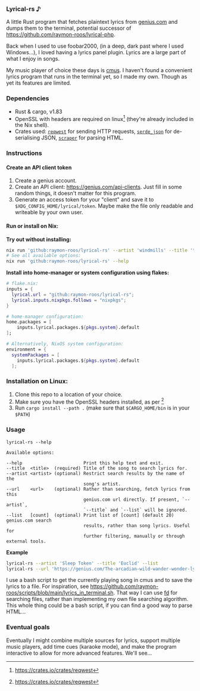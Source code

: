 ### Lyrical-rs ♪

A little Rust program that fetches plaintext lyrics from [genius.com](https://genius.com/)
and dumps them to the terminal, potential successor of
https://github.com/raymon-roos/lyrical-php.

Back when I used to use foobar2000, (in a deep, dark past where I used Windows...),
I loved having a lyrics panel plugin. Lyrics are a large part of what I enjoy in songs.

My music player of choice these days is [cmus](https://cmus.github.io/). I haven't found
a convenient lyrics program that runs in the terminal yet, so I made my own. Though as yet
its features are limited.

### Dependencies

- Rust & cargo, v1.83
- OpenSSL with headers are required on linux[^ssl] (they're already included in the Nix shell).
- Crates used: [`reqwest`](https://crates.io/crates/reqwest) for sending HTTP requests,
  [`serde_json`](https://crates.io/crates/serde_json) for de-serialising JSON,
  [`scraper`](https://crates.io/crates/scraper) for parsing HTML.

[^ssl]: https://crates.io/crates/reqwest

### Instructions

#### Create an API client token

1. Create a genius account.
2. Create an API client: <https://genius.com/api-clients>. Just fill in some random
   things, it doesn't matter for this program.
3. Generate an access token for your "client" and save it to
   `$XDG_CONFIG_HOME/lyrical/token`. Maybe make the file only readable and writeable by
   your own user.

#### Run or install on Nix:

**Try out without installing:**

```sh
nix run 'github:raymon-roos/lyrical-rs' --artist 'windmills' --title 'true natural'
# See all available options:
nix run 'github:raymon-roos/lyrical-rs' --help
```

**Install into home-manager or system configuration using flakes:**

```nix
# flake.nix:
inputs = {
  lyrical.url = "github:raymon-roos/lyrical-rs";
  lyrical.inputs.nixpkgs.follows = "nixpkgs";
}

# home-manager configuration:
home.packages = [
    inputs.lyrical.packages.${pkgs.system}.default
];

# Alternatively, NixOS system configuration:
environment = {
  systemPackages = [
    inputs.lyrical.packages.${pkgs.system}.default
  ];
```

### Installation on Linux:

1. Clone this repo to a location of your choice.
2. Make sure you have the OpenSSL headers installed, as per [^ssl]
3. Run `cargo install --path .` (make sure that `$CARGO_HOME/bin` is in your `$PATH`)

### Usage

`lyrical-rs --help`

```
Available options:

--help                       Print this help text and exit.
--title  <title>  (required) Title of the song to search lyrics for.
--artist <artist> (optional) Restrict search results by the name of the
                             song's artist.
--url    <url>    (optional) Rather than searching, fetch lyrics from this
                             genius.com url directly. If present, `--artist`,
                             `--title` and `--list` will be ignored.
--list   [count]  (optional) Print list of [count] (default 20) genius.com search
                             results, rather than song lyrics. Useful for
                             further filtering, manually or through external tools.
```

**Example**

```sh
lyrical-rs --artist 'Sleep Token' --title 'Euclid' --list
lyrical-rs --url 'https://genius.com/The-arcadian-wild-wander-wonder-lyrics'
```

I use a bash script to get the currently playing song in cmus and to save the lyrics to
a file. For inspiration, see
<https://github.com/raymon-roos/scripts/blob/main/lyrics_in_terminal.sh>. That way I can
use [fd](https://github.com/sharkdp/fd) for searching files, rather than implementing my
own file searching algorithm. This whole thing could be a bash script, if you can find
a good way to parse HTML…

### Eventual goals

Eventually I might combine multiple sources for lyrics, support multiple music players,
add time cues (karaoke mode), and make the program interactive to allow for more advanced
features. We'll see…
